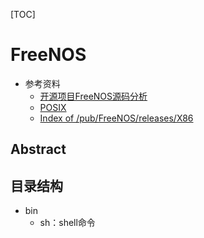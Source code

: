 [TOC]

# FreeNOS

- 参考资料
  - [开源项目FreeNOS源码分析](https://blog.csdn.net/weixin_38134600/column/info/35091)
  - [POSIX](https://www.gnu.org/software/libc/manual/html_node/POSIX.html)
  - [Index of /pub/FreeNOS/releases/X86](http://www.freenos.org/pub/FreeNOS/releases/X86/)

## Abstract

## 目录结构

- bin
  - sh：shell命令